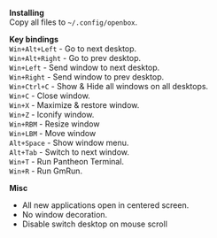 **Installing**  
Copy all files to `~/.config/openbox`.  

**Key bindings**  
`Win+Alt+Left` - Go to next desktop.  
`Win+Alt+Right` - Go to prev desktop.  
`Win+Left` - Send window to next desktop.  
`Win+Right` - Send window to prev desktop.  
`Win+Ctrl+C` - Show & Hide all windows on all desktops.  
`Win+C` - Close window.  
`Win+X` - Maximize & restore window.  
`Win+Z` - Iconify window.  
`Win+RBM` - Resize window  
`Win+LBM` - Move window  
`Alt+Space` - Show window menu.  
`Alt+Tab` - Switch to next window.  
`Win+T` - Run Pantheon Terminal.  
`Win+R` - Run GmRun.  

**Misc**  
* All new applications open in centered screen.  
* No window decoration.  
* Disable switch desktop on mouse scroll 
